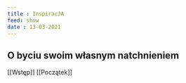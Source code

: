 ```yaml
---
title : InspiracJA
feed: show
date : 13-03-2021
---
```


## O byciu swoim własnym natchnieniem

[[Wstęp]]
[[Początek]]
